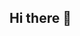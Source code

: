 ## Hi there 👋

<!--
We are an interdisciplinary ecology and environmental data science research group at the University of Florida.
We consist of [Ethan White](https://github.com/ethanwhite)’s lab which uses data science to understand ecological systems using large ecological and environmental datasets
and [Morgan Ernest](https://github.com/skmorgane)’s lab, which studies how ecological systems change through time and runs long-term monitoring efforts in the Everglades and the Arizona desert.
We do cutting edge research, collect and publish large open datasets, develop open source software, build websites,
train scientists in computational tools, and generally try to make science a better, more efficient, more diverse and inclusive place.

You can also find us on:
* [Our website](https://weecology.org)
* [On Twitter](https://twitter.com/weecology)
* [Teaching data science and forecasting on YouTube](https://www.youtube.com/user/weecology)
-->
